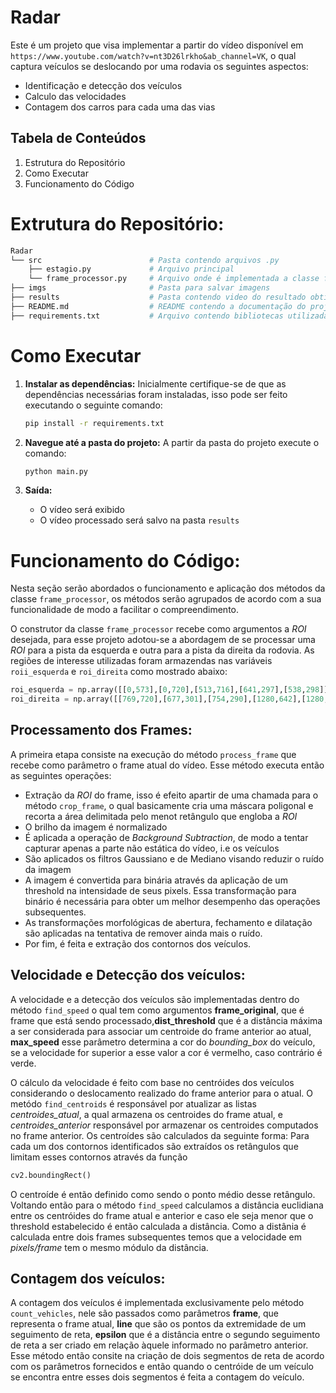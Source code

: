 # Radar
Este é um projeto que visa implementar a partir do vídeo disponível em `https://www.youtube.com/watch?v=nt3D26lrkho&ab_channel=VK`, o qual captura veículos se deslocando por uma rodavia os seguintes aspectos:

- Identificação e detecção dos veículos
- Calculo das velocidades
- Contagem dos carros para cada uma das vias

## Tabela de Conteúdos
1. Estrutura do Repositório
2. Como Executar
3. Funcionamento do Código

# Extrutura do Repositório:
```bash
Radar
└── src                        # Pasta contendo arquivos .py
    ├── estagio.py             # Arquivo principal           
    └── frame_processor.py     # Arquivo onde é implementada a classe frame_processor
├── imgs                       # Pasta para salvar imagens
├── results                    # Pasta contendo video do resultado obtido
├── README.md                  # README contendo a documentação do projeto  
├── requirements.txt           # Arquivo contendo bibliotecas utilizadas e suas respectivas versões 
```

# Como Executar

1. **Instalar as dependências:**
   Inicialmente certifique-se de que as dependências necessárias foram instaladas, isso pode ser feito executando o seguinte comando:

   ```bash
   pip install -r requirements.txt
   ```
2. **Navegue até a pasta do projeto:**
     A partir da pasta do projeto execute o comando:
     ```bash
     python main.py
     ```
3. **Saída:**
   - O vídeo será exibido
   - O vídeo processado será salvo na pasta `results`


# Funcionamento do Código:
Nesta seção serão abordados o funcionamento e aplicação dos métodos da classe `frame_processor`, os métodos serão agrupados de acordo com a sua funcionalidade de modo a facilitar o compreendimento.

O construtor da classe `frame_processor` recebe como argumentos a *ROI* desejada, para esse projeto adotou-se a abordagem de se processar uma *ROI* para a pista da esquerda e outra para a pista da direita da rodovia. As regiões de interesse utilizadas foram armazendas nas variáveis `roii_esquerda` e `roi_direita` como mostrado abaixo:

```python
roi_esquerda = np.array([[0,573],[0,720],[513,716],[641,297],[538,298]], dtype=np.int32)
roi_direita = np.array([[769,720],[677,301],[754,290],[1280,642],[1280,720]], dtype=np.int32)
```

## Processamento dos Frames:
A primeira etapa consiste na execução do método `process_frame` que recebe como parâmetro o frame atual do vídeo. Esse método executa então as seguintes operações:
- Extração da *ROI* do frame, isso é efeito apartir de uma chamada para o método `crop_frame`, o qual basicamente cria uma máscara poligonal e recorta a área delimitada pelo menot retângulo que engloba a *ROI*
- O brilho da imagem é normalizado
- É aplicada a operação de *Background Subtraction*, de modo a tentar capturar apenas a parte não estática do vídeo, i.e os veículos
- São aplicados os filtros Gaussiano e de Mediano visando reduzir o ruído da imagem
- A imagem é convertida para binária através da aplicação de um threshold na intensidade de seus pixels. Essa transformação para binário é necessária para obter um melhor desempenho das operações subsequentes.
- As transformações morfológicas de abertura, fechamento e dilatação são aplicadas na tentativa de remover ainda mais o ruído.
-  Por fim, é feita e extração dos contornos dos veículos.

## Velocidade e Detecção dos veículos:
A velocidade e a detecção dos veículos são implementadas dentro do método `find_speed` o qual tem como argumentos **frame_original**, que é frame que está sendo processado,**dist_threshold** que é a distância máxima a ser considerada para associar um centroide do frame anterior ao atual, **max_speed** esse parâmetro determina a cor do *bounding_box* do veículo, se a velocidade for superior a esse valor a cor é vermelho, caso contrário é verde.

O cálculo da velocidade é feito com base no centróides dos veículos considerando o deslocamento realizado do frame anterior para o atual. O metódo `find_centroids` é responsável por atualizar as listas *centroides_atual*, a qual armazena os centroides do frame atual, e *centroides_anterior* responsável por armazenar os centroides computados no frame anterior.
Os centroídes são calculados da seguinte forma:
Para cada um dos contornos identificados são extraídos os retângulos que limitam esses contornos através da função 
```python 
cv2.boundingRect()
```
O centroíde é então definido como sendo o ponto médio desse retângulo. Voltando então para o método `find_speed` calculamos a distância euclidiana entre os centróides do frame atual e anterior e caso ele seja menor que o threshold estabelecido é então calculada a distância. Como a distânia é calculada entre dois frames subsequentes temos que a velocidade em *pixels/frame* tem o mesmo módulo da distância.

## Contagem dos veículos:
A contagem dos veículos é implementada exclusivamente pelo método `count_vehicles`, nele são passados como parâmetros **frame**, que representa o frame atual, **line** que são os pontos da extremidade de um seguimento de reta, **epsilon** que é a distância entre o segundo seguimento de reta a ser criado em relação àquele informado no parâmetro anterior.
Esse método então consite na criação de dois segmentos de reta de acordo com os parâmetros fornecidos e então quando o centróide de um veículo se encontra entre esses dois segmentos é feita a contagem do veículo.



